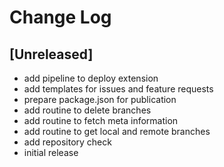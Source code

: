 # Change Log

## [Unreleased]
- add pipeline to deploy extension
- add templates for issues and feature requests
- prepare package.json for publication
- add routine to delete branches
- add routine to fetch meta information
- add routine to get local and remote branches
- add repository check
- initial release